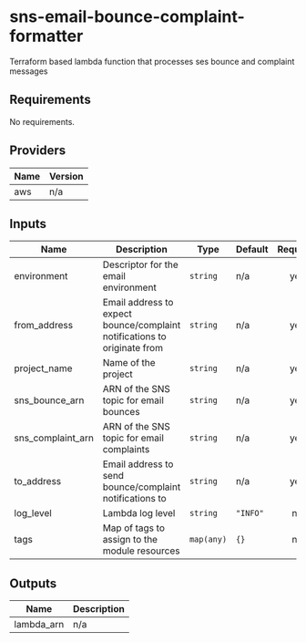 # sns-email-bounce-complaint-formatter

Terraform based lambda function that processes ses bounce and complaint messages

<!-- BEGIN TFDOCS -->
## Requirements

No requirements.

## Providers

| Name | Version |
|------|---------|
| aws | n/a |

## Inputs

| Name | Description | Type | Default | Required |
|------|-------------|------|---------|:--------:|
| environment | Descriptor for the email environment | `string` | n/a | yes |
| from\_address | Email address to expect bounce/complaint notifications to originate from | `string` | n/a | yes |
| project\_name | Name of the project | `string` | n/a | yes |
| sns\_bounce\_arn | ARN of the SNS topic for email bounces | `string` | n/a | yes |
| sns\_complaint\_arn | ARN of the SNS topic for email complaints | `string` | n/a | yes |
| to\_address | Email address to send bounce/complaint notifications to | `string` | n/a | yes |
| log\_level | Lambda log level | `string` | `"INFO"` | no |
| tags | Map of tags to assign to the module resources | `map(any)` | `{}` | no |

## Outputs

| Name | Description |
|------|-------------|
| lambda\_arn | n/a |

<!-- END TFDOCS -->

